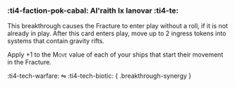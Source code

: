 ### :ti4-faction-pok-cabal: **Al'raith Ix Ianovar** :ti4-te:

This breakthrough causes the Fracture to enter play without a roll, if it is not already in play.
After this card enters play, move up to 2 ingress tokens into systems that contain gravity rifts.

Apply +1 to the <span style="font-variant:small-caps;">Move</span> value of each of your ships that start their movement in the Fracture.

:ti4-tech-warfare: ⇋ :ti4-tech-biotic:
{ .breakthrough-synergy }
